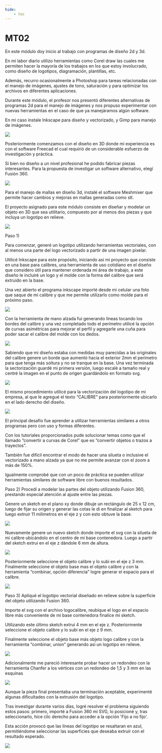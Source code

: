 ```yaml
---
hide:
    - toc
---
```


# MT02

En este módulo doy inicio al trabajo con programas de diseño 2d y 3d.

En mi labor diario utilizo herramientas como Corel draw las cuales me permiten hacer la mayoría de los trabajos en los que estoy involucrado, como diseño de logotipos, diagramación, plantillas, etc. 

Además, recurro ocasionalmente a Photoshop para tareas relacionadas con el manejo de imágenes,  ajustes de tono, saturación y  para optimizar los archivos en diferentes aplicaciones.

Durante este módulo, el  profesor nos presentó diferentes alternativas de programas 2d para el manejo de imágenes y nos propuso experimentar con nuevas herramientas en el caso de que ya manejáramos algún software.

En mi caso instale Inkscape para diseño y vectorizado, y Gimp para manejo de imágenes.


![](../images/mt02/cabezal-inkscape.jpg)



Posteriormente comenzamos con el diseño en 3D donde mi experiencia es con el software  Freecad el cual requirió de un considerable esfuerzo de investigación y práctica. 

Si bien no diseño a un nivel profesional he podido fabricar piezas interesantes.
Para la propuesta de investigar un software alternativo, elegí Fusión 360.


![](../images/mt02/cabezal-fusion.jpg)



Para el manejo de mallas en diseño 3d,  instalé el software Meshmixer que permite hacer cambios y mejoras en mallas generadas como stl. 


El proyecto asignado para este módulo consiste en diseñar y modelar un objeto en 3D que sea utilitario, compuesto por al menos dos piezas y que incluya un logotipo en relieve.



![](../images/mt02/cabezal-calibre2.jpg)



Paso 1)


Para comenzar, generé un logotipo utilizando herramientas vectoriales, con al menos una parte del logo vectorizado a partir de una imagen pixelar.

Utilicé Inkscape para este propósito, iniciando así mi proyecto que consiste en una base para calibres, una herramienta de uso cotidiano en el diseño que considero útil para mantener ordenada mi área de trabajo, a este diseño le incluiré un logo y el molde con la forma del calibre que será extruido en la base.

Una vez abierto el programa inkscape importé desde mi celular una foto que saque de mi calibre y que me permite utilizarlo como molde para el próximo paso.


![](../images/mt02/calibre.jpg)



Con la herramienta de mano alzada fui generando líneas tocando los bordes del calibre y una vez completado todo el perímetro utilicé la opción de curvas asimétricas para mejorar el perfil y agregarle una cuña para poder sacar el calibre del molde con los dedos. 


![](../images/mt02/vectorizado1.jpg)



Sabiendo que mi diseño estaba con medidas muy parecidas a las originales del calibre genere un borde que aumentó hacia el exterior 2mm el perímetro para que tenga más soltura y no se tranque en la base.
Una vez terminada la sectorización guardé mi primera versión, luego escalé a tamaño real y centré la imagen en el punto de origen guardándolo en formato svg.


![](../images/mt02/vectorizado.jpg)



El mismo procedimiento utilicé para la vectorización del logotipo de mi empresa, al que le agregué el texto “CALIBRE” para posteriormente ubicarlo en el lado derecho del diseño.


![](../images/mt02/vectorizadologo.jpg)



El principal desafío fue aprender a utilizar herramientas similares a otros programas pero con uso y formas diferentes. 

Con los tutoriales proporcionados pude solucionar temas como que el llamado “convertir a curvas de Corel” que es “convertir objetos o trazos a trayectos”.

También fue difícil encontrar el modo de hacer una silueta o inclusive el vectorizado a mano alzada ya que no me permite avanzar con el zoom a más de 150%.

Igualmente comprobé que con un poco de práctica se pueden utilizar herramientas similares de software libre con buenos resultados. 


Paso 2)
Procedí a modelar las partes del objeto utilizando Fusion 360, prestando especial atención al ajuste entre las piezas.

Genere un sketch en el plano xy donde dibuje un rectángulo de 25 x 12 cm, luego de fijar su origen y generar las cotas le di en finalizar al sketch para luego extruir 11 milimetros en el eje z y con esto obtuve la base.


![](../images/mt02/base.jpg)



Nuevamente genere un nuevo sketch donde importe el svg con la silueta de mi calibre ubicándolo en el centro de mi base contenedora.
Luego a partir del sketch extrui en el eje z dándole 6 mm de altura.


![](../images/mt02/ext-calibre.jpg)



Posteriormente seleccione el objeto calibre y lo subi en el eje z 3 mm.
Finalmente seleccione el objeto base mas el objeto calibre y con la herramienta “combinar, opción diferencia”  logre generar el espacio para el calibre.


![](../images/mt02/vaciado.jpg)



Paso 3)
Apliqué el logotipo vectorial diseñado en relieve sobre la superficie del objeto utilizando Fusion 360.

Importe el svg con el archivo logocalibre, reubique el logo en el espacio libre más conveniente de mi base contenedora finalice mi sketch.

Utilizando este último sketch extrui 4 mm en el eje z.
Posteriormente seleccione el objeto calibre y lo subí en el eje z 9 mm.


[](../images/mt02/logo2.jpg)



Finalmente seleccione el objeto base más objeto logo calibre y con la herramienta “combinar, union”  generando asi un logotipo en relieve.


![](../images/mt02/terminado.jpg)



Adicionalmente me pareció interesante probar hacer un redondeo con la herramienta Chanfer a los vértices con un redondeo de 1,5 y 3 mm en las esquinas


![](../images/mt02/chanfer2.jpg)



Aunque la pieza final presentaba una terminación aceptable, experimenté algunas dificultades con la extrusión del logotipo.

 Tras investigar durante varios días, logré resolver el problema siguiendo estos pasos: primero, importé a Fusion 360 mi SVG, lo posicioné y, tras seleccionarlo, hice clic derecho para acceder a la opción 'Fijo a no fijo'.

Esta acción provocó que las líneas del logotipo se resaltaran en azul, permitiéndome seleccionar las superficies que deseaba extruir con el resultado esperado.


![](../images/mt02/terminado2.jpg)
